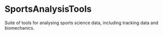 # SportsAnalysisTools
Suite of tools for analysing sports science data, including tracking data and biomechanics. 
